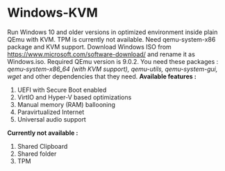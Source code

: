 # Windows-KVM
Run Windows 10 and older versions in optimized environment inside plain QEmu with KVM. TPM is currently not available. Need qemu-system-x86 package and KVM support. Download Windows ISO from https://www.microsoft.com/software-download/ and rename it as Windows.iso. Required QEmu version is 9.0.2.
You need these packages : *qemu-system-x86_64 (with KVM support), qemu-utils, qemu-system-gui, wget* and other dependencies that they need. 
**Available features :**
1) UEFI with Secure Boot enabled
2) VirtIO and Hyper-V based optimizations
4) Manual memory (RAM) ballooning
5) Paravirtualized Internet
6) Universal audio support

**Currently not available :**
1) Shared Clipboard
2) Shared folder
3) TPM 

